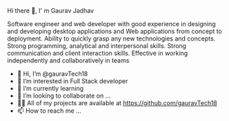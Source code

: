 Hi there 👋, I' m Gaurav Jadhav

Software engineer and web developer with good experience in designing and developing desktop applications and Web applications from concept to deployment. Ability to quickly grasp any new technologies and concepts. Strong programming, analytical and interpersonal skills. Strong communication and client interaction skills. Effective in working independently and collaboratively in teams



- 👋 Hi, I’m @gauravTech18
- 👀 I’m interested in Full Stack developer
- 🌱 I’m currently learning 
- 💞️ I’m looking to collaborate on ...
- 👨‍💻 All of my projects are available at https://github.com/gauravTech18
- 📫 How to reach me ...



<!---
gauravTech18/gauravTech18 is a ✨ special ✨ repository because its `README.md` (this file) appears on your GitHub profile.
You can click the Preview link to take a look at your changes.
--->

